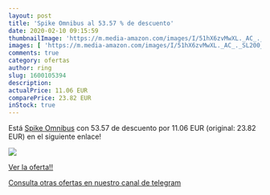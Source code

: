 ```yaml
---
layout: post
title: 'Spike Omnibus al 53.57 % de descuento'
date: 2020-02-10 09:15:59
thumbnailImage: 'https://m.media-amazon.com/images/I/51hX6zvMwXL._AC_._SL200_.jpg'
images: [ 'https://m.media-amazon.com/images/I/51hX6zvMwXL._AC_._SL200_.jpg' ]
comments: true
category: ofertas
author: ring
slug: 1600105394
description:
actualPrice: 11.06 EUR
comparePrice: 23.82 EUR
inStock: true
---
```


Está [Spike Omnibus](https://www.amazon.com/dp/1600105394/?tag=redken08-20) con 53.57 de descuento por 11.06 EUR (original: 23.82 EUR) en el siguiente enlace!

[![](https://m.media-amazon.com/images/I/51hX6zvMwXL._AC_._SL200_.jpg)](https://www.amazon.com/dp/1600105394/?tag=redken08-20)

[Ver la oferta!!](https://www.amazon.com/dp/1600105394/?tag=redken08-20)

[Consulta otras ofertas en nuestro canal de telegram](https://t.me/s/ofertas25)
